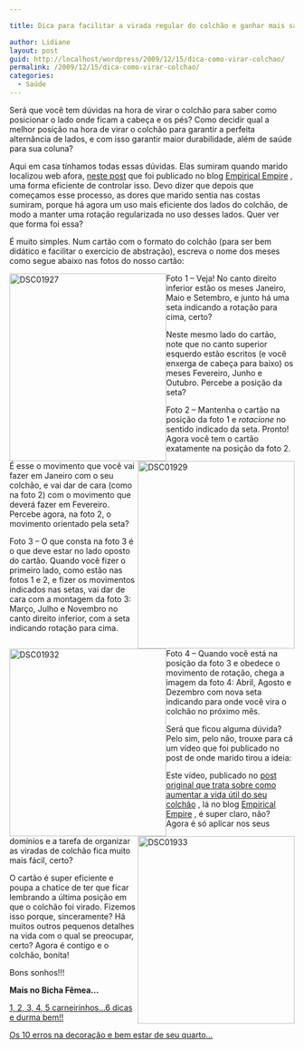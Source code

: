 ```yaml
---

title: Dica para facilitar a virada regular do colchão e ganhar mais saúde.

author: Lidiane
layout: post
guid: http://localhost/wordpress/2009/12/15/dica-como-virar-colchao/
permalink: /2009/12/15/dica-como-virar-colchao/
categories:
  - Saúde
---
```

Será que você tem dúvidas na hora de virar o colchão para saber como posicionar o lado onde ficam a cabeça e os pés? Como decidir qual a melhor posição na hora de virar o colchão para garantir a perfeita alternância de lados, e com isso garantir maior durabilidade, além de saúde para sua coluna?

Aqui em casa tínhamos todas essas dúvidas. Elas sumiram quando marido localizou web afora, [neste post](http://stulzer.net/blog/2007/08/18/como-aumentar-a-vida-util-do-seu-colchao/)  que foi publicado no blog [Empirical Empire](http://stulzer.net/blog/) , uma forma eficiente de controlar isso. Devo dizer que depois que começamos esse processo, as dores que marido sentia nas costas sumiram, porque há agora um uso mais eficiente dos lados do colchão, de modo a manter uma rotação regularizada no uso desses lados. Quer ver que forma foi essa?

<!--more-->

É muito simples. Num cartão com o formato do colchão (para ser bem didático e facilitar o exercício de abstração), escreva o nome dos meses como segue abaixo nas fotos do nosso cartão:

[<img style="display: inline; margin-left: 0px; margin-right: 0px; border-width: 0px;" title="DSC01927" src="http://www.trololodemulher.com.br/blog/wp-content/uploads/2009/12/DSC01927_thumb.jpg" border="0" alt="DSC01927" width="277" height="331" align="left" />](http://www.trololodemulher.com.br/blog/wp-content/uploads/2009/12/DSC01927.jpg)

Foto 1 – Veja! No canto direito inferior estão os meses Janeiro, Maio e Setembro, e junto há uma seta indicando a rotação para cima, certo?

Neste mesmo lado do cartão, note que no canto superior esquerdo estão escritos (e você enxerga de cabeça para baixo) os meses Fevereiro, Junho e Outubro. Percebe a posição da seta?

[<img style="display: inline; margin-left: 0px; margin-right: 0px; border-width: 0px;" title="DSC01929" src="http://www.trololodemulher.com.br/blog/wp-content/uploads/2009/12/DSC01929_thumb.jpg" border="0" alt="DSC01929" width="277" height="331" align="right" />](http://www.trololodemulher.com.br/blog/wp-content/uploads/2009/12/DSC01929.jpg)

Foto 2 – Mantenha o cartão na posição da foto 1 e _rotacione_ no sentido indicado da seta. Pronto! Agora você tem o cartão exatamente na posição da foto 2. É esse o movimento que você vai fazer em Janeiro com o seu colchão, e vai dar de cara (como na foto 2) com o movimento que deverá fazer em Fevereiro. Percebe agora, na foto 2, o movimento orientado pela seta?

[<img style="display: inline; margin-left: 0px; margin-right: 0px; border-width: 0px;" title="DSC01932" src="http://www.trololodemulher.com.br/blog/wp-content/uploads/2009/12/DSC01932_thumb.jpg" border="0" alt="DSC01932" width="277" height="331" align="left" />](http://www.trololodemulher.com.br/blog/wp-content/uploads/2009/12/DSC01932.jpg)

Foto 3 – O que consta na foto 3 é o que deve estar no lado oposto do cartão. Quando você fizer o primeiro lado, como estão nas fotos 1 e 2, e fizer os movimentos indicados nas setas, vai dar de cara com a montagem da foto 3: Março, Julho e Novembro no canto direito inferior, com a seta indicando rotação para cima.

<img style="display: inline; margin-left: 0px; margin-right: 0px; border-width: 0px;" title="DSC01933" src="http://www.trololodemulher.com.br/blog/wp-content/uploads/2009/12/DSC01933_thumb.jpg" border="0" alt="DSC01933" width="277" height="331" align="right" />

Foto 4 – Quando você está na posição da foto 3 e obedece o movimento de rotação, chega a imagem da foto 4: Abril, Agosto e Dezembro com nova seta indicando para onde você vira o colchão no próximo mês.

Será que ficou alguma dúvida? Pelo sim, pelo não, trouxe para cá um vídeo que foi publicado no post de onde marido tirou a ideia:

<div id="scid:5737277B-5D6D-4f48-ABFC-DD9C333F4C5D:ed01942b-5cdd-49b2-a532-03ca71754a97" class="wlWriterEditableSmartContent" style="margin: 0px auto; width: 425px; display: block; float: none; padding: 0px;">
  <div>
  </div>
</div>

Este vídeo, publicado no [post original que trata sobre como aumentar a vida útil do seu colchão](http://stulzer.net/blog/2007/08/18/como-aumentar-a-vida-util-do-seu-colchao/) , lá no blog [Empirical Empire](http://stulzer.net/blog/) , é super claro, não? Agora é só aplicar nos seus domínios e a tarefa de organizar as viradas de colchão fica muito mais fácil, certo?

O cartão é super eficiente e poupa a chatice de ter que ficar lembrando a última posição em que o colchão foi virado. Fizemos isso porque, sinceramente? Há muitos outros pequenos detalhes na vida com o qual se preocupar, certo? Agora é contigo e o colchão, bonita!

Bons sonhos!!!

**Mais no Bicha Fêmea…**

[1, 2, 3, 4, 5 carneirinhos…6 dicas e durma bem!!](http://www.trololodemulher.com.br/2009/01/29/1-2-3-4-5-carneirinhos-6-dicas-e-durma-bem/)

[Os 10 erros na decoração e bem estar de seu quarto…](http://www.trololodemulher.com.br/2009/01/15/os-10-erros-em-seu-quarto/)